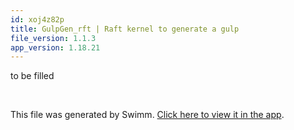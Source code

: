 ```yaml
---
id: xoj4z82p
title: GulpGen_rft | Raft kernel to generate a gulp
file_version: 1.1.3
app_version: 1.18.21
---
```


to be filled

<br/>

This file was generated by Swimm. [Click here to view it in the app](https://app.swimm.io/repos/Z2l0aHViJTNBJTNBTFdBX0VQSUMlM0ElM0FlcGljLWFzdHJvbm9teQ==/docs/xoj4z82p).
